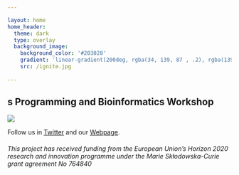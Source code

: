 ```yaml
---

layout: home
home_header:
  theme: dark
  type: overlay
  background_image:
    background_color: '#203028'
    gradient: 'linear-gradient(200deg, rgba(34, 139, 87 , .2), rgba(139, 34, 139, .8))'
    src: /ignite.jpg
    
---
```


## s Programming and Bioinformatics Workshop 
 
![](https://i.imgur.com/nG4PtGQ.jpg)
 
Follow us in [Twitter](https://twitter.com/itn_ignite) and our [Webpage](http://www.itn-ignite.eu/). 

###### This project has received funding from the European Union’s Horizon 2020 research and innovation programme under the Marie Skłodowska-Curie grant agreement No 764840
